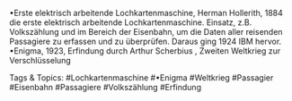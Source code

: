 •Erste elektrisch arbeitende Lochkartenmaschine, Herman Hollerith, 1884 die erste 
elektrisch arbeitende Lochkartenmaschine. Einsatz, z.B. Volkszählung und im Bereich der 
Eisenbahn, um die Daten aller reisenden Passagiere zu erfassen und zu überprüfen. 
Daraus ging 1924 IBM hervor.
•Enigma, 1923, Erfindung durch Arthur Scherbius , Zweiten Weltkrieg zur Verschlüsselung 

   Tags & Topics:
   #Lochkartenmaschine
   #•Enigma
   #Weltkrieg
   #Passagier
   #Eisenbahn
   #Passagiere
   #Volkszählung
   #Erfindung